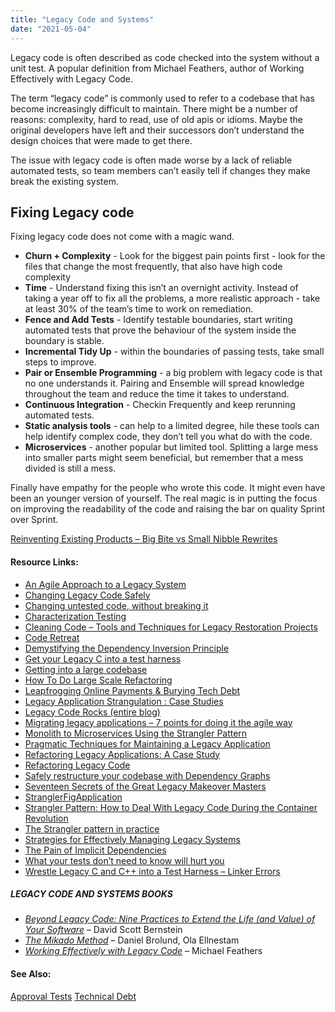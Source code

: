 ```yaml
---
title: "Legacy Code and Systems"
date: "2021-05-04"
---
```


Legacy code is often described as code checked into the system without a unit test. A popular definition from Michael Feathers, author of Working Effectively with Legacy Code.

The term “legacy code” is commonly used to refer to a codebase that has become increasingly difficult to maintain. There might be a number of reasons: complexity, hard to read, use of old apis or idioms. Maybe the original developers have left and their successors don’t understand the design choices that were made to get there.

The issue with legacy code is often made worse by a lack of reliable automated tests, so team members can’t easily tell if changes they make break the existing system.

## Fixing Legacy code

Fixing legacy code does not come with a magic wand.

- **Churn + Complexity** - Look for the biggest pain points first - look for the files that change the most frequently, that also have high code complexity
- **Time** - Understand fixing this isn’t an overnight activity. Instead of taking a year off to fix all the problems, a more realistic approach - take at least 30% of the team’s time to work on remediation.
- **Fence and Add Tests** - Identify testable boundaries, start writing automated tests that prove the behaviour of the system inside the boundary is stable.
- **Incremental Tidy Up** - within the boundaries of passing tests, take small steps to improve.
- **Pair or Ensemble Programming** - a big problem with legacy code is that no one understands it. Pairing and Ensemble will spread knowledge throughout the team and reduce the time it takes to understand.
- **Continuous Integration** - Checkin Frequently and keep rerunning automated tests.
- **Static analysis tools** - can help to a limited degree, hile these tools can help identify complex code, they don’t tell you what do with the code.
- **Microservices** - another popular but limited tool. Splitting a large mess into smaller parts might seem beneficial, but remember that a mess divided is still a mess.

Finally have empathy for the people who wrote this code. It might even have been an younger version of yourself. The real magic is in putting the focus on improving the readability of the code and raising the bar on quality Sprint over Sprint.

[Reinventing Existing Products – Big Bite vs Small Nibble Rewrites](https://agilepainrelief.com/blog/reinventing-existing-products-big-bite-vs-small-nibble-rewrites.html)

#### Resource Links:

- [An Agile Approach to a Legacy System](https://cdn.pols.co.uk/papers/agile-approach-to-legacy-systems.pdf)
- [Changing Legacy Code Safely](https://codemanship.wordpress.com/2019/12/12/changing-legacy-code-safely/)
- [Changing untested code, without breaking it](https://understandlegacycode.com/changing-untested-code/)
- [Characterization Testing](https://michaelfeathers.silvrback.com/characterization-testing)
- [Cleaning Code – Tools and Techniques for Legacy Restoration Projects](https://www.infoq.com/presentations/large-legacy-techniques-tools)
- [Code Retreat](https://coderetreat.org/)
- [Demystifying the Dependency Inversion Principle](https://blog.thecodewhisperer.com/permalink/consequences-of-dependency-inversion-principle/)
- [Get your Legacy C into a test harness](https://wingman-sw.com/articles/tdd-legacy-c)
- [Getting into a large codebase](https://understandlegacycode.com/getting-into-large-codebase/)
- [How To Do Large Scale Refactoring](https://www.infoq.com/news/2010/08/large-scale-refactoring)
- [Leapfrogging Online Payments & Burying Tech Debt](https://www.infoq.com/presentations/refactoring-erlang)
- [Legacy Application Strangulation : Case Studies](https://paulhammant.com/2013/07/14/legacy-application-strangulation-case-studies/)
- [Legacy Code Rocks (entire blog)](https://legacycoderocks.libsyn.com/)
- [Migrating legacy applications – 7 points for doing it the agile way](https://www.ontheagilepath.net/2015/11/migrating-legacy-applications-7-points-for-doing-it-the-agile-way-and-avoid-big-bang-intransparent-approaches.html)
- [Monolith to Microservices Using the Strangler Pattern](https://dzone.com/articles/monolith-to-microservices-using-the-strangler-patt)
- [Pragmatic Techniques for Maintaining a Legacy Application](https://www.infoq.com/articles/Pragmatic-Legacy-App-Maintenance)
- [Refactoring Legacy Applications: A Case Study](https://www.infoq.com/articles/refactoring-legacy-applications)
- [Refactoring Legacy Code](https://code.tutsplus.com/series/refactoring-legacy-code--cms-633)
- [Safely restructure your codebase with Dependency Graphs](https://understandlegacycode.com/blog/safely-restructure-codebase-with-dependency-graphs/)
- [Seventeen Secrets of the Great Legacy Makeover Masters](https://www.infoq.com/presentations/17-Secrets-Legacy-Code)
- [StranglerFigApplication](https://martinfowler.com/bliki/StranglerFigApplication.html)
- [Strangler Pattern: How to Deal With Legacy Code During the Container Revolution](https://cloudnativenow.com/topics/cloudnativedevelopment/strangler-pattern-dealing-with-legacy-code-in-the-age-of-containers/)
- [The Strangler pattern in practice](https://www.michielrook.nl/2016/11/strangler-pattern-practice/)
- [Strategies for Effectively Managing Legacy Systems](https://www.infoq.com/presentations/strategies-for-effectively-managing-legacy-systems)
- [The Pain of Implicit Dependencies](https://blog.thecodewhisperer.com/permalink/the-pain-of-implicit-dependencies/)
- [What your tests don’t need to know will hurt you](https://blog.thecodewhisperer.com/permalink/what-your-tests-dont-need-to-know-will-hurt-you/)
- [Wrestle Legacy C and C++ into a Test Harness – Linker Errors](http://blog.wingman-sw.com/wrestle-legacy-c-cpp-into-tests-linker-errors)

##### LEGACY CODE AND SYSTEMS BOOKS

- _[Beyond Legacy Code: Nine Practices to Extend the Life (and Value) of Your Software](https://www.amazon.ca/Beyond-Legacy-Code-Practices-Software/dp/1680500791/&tag=notesfromatoo-20/&tag=notesfromatoo-20)_ – David Scott Bernstein
- _[The Mikado Method](https://www.amazon.ca/Mikado-Method-Ola-Ellnestam/dp/1617291218/&tag=notesfromatoo-20/&tag=notesfromatoo-20)_ – Daniel Brolund, Ola Ellnestam
- [_Working Effectively with Legacy Code_](https://www.amazon.com/Working-Effectively-Legacy-Michael-Feathers/dp/0131177052/&tag=notesfromatoo-20/&tag=notesfromatoo-20) – Michael Feathers

#### See Also:

[Approval Tests](/glossary/approval-tests) [Technical Debt](/glossary/technical-debt)
